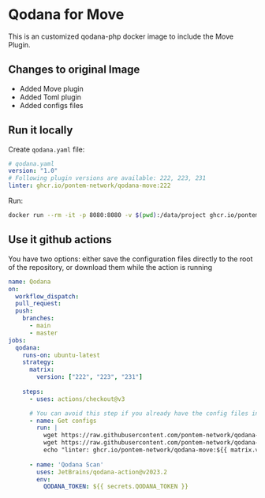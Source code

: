 # Qodana for Move

This is an customized qodana-php docker image to include the Move Plugin.

## Changes to original Image

- Added Move plugin
- Added Toml plugin
- Added configs files

## Run it locally

Create `qodana.yaml` file:

```yaml
# qodana.yaml
version: "1.0"
# Following plugin versions are available: 222, 223, 231
linter: ghcr.io/pontem-network/qodana-move:222
```

Run:

```bash
docker run --rm -it -p 8080:8080 -v $(pwd):/data/project ghcr.io/pontem-network/qodana-move:222 --show-report
```

## Use it github actions

You have two options: either save the configuration files directly to the root of the repository, or download them while the action is running

```yaml
name: Qodana
on:
  workflow_dispatch:
  pull_request:
  push:
    branches:
      - main
      - master
jobs:
  qodana:
    runs-on: ubuntu-latest
    strategy:
      matrix:
        version: ["222", "223", "231"]
    
    steps:
      - uses: actions/checkout@v3

      # You can avoid this step if you already have the config files in your repo
      - name: Get configs
        run: |
          wget https://raw.githubusercontent.com/pontem-network/qodana-move/main/config/qodana-inspections-profile.xml
          wget https://raw.githubusercontent.com/pontem-network/qodana-move/main/config/qodana.yaml
          echo "linter: ghcr.io/pontem-network/qodana-move:${{ matrix.version }}" >> qodana.yaml
      
      - name: 'Qodana Scan'
        uses: JetBrains/qodana-action@v2023.2
        env:
          QODANA_TOKEN: ${{ secrets.QODANA_TOKEN }}
```